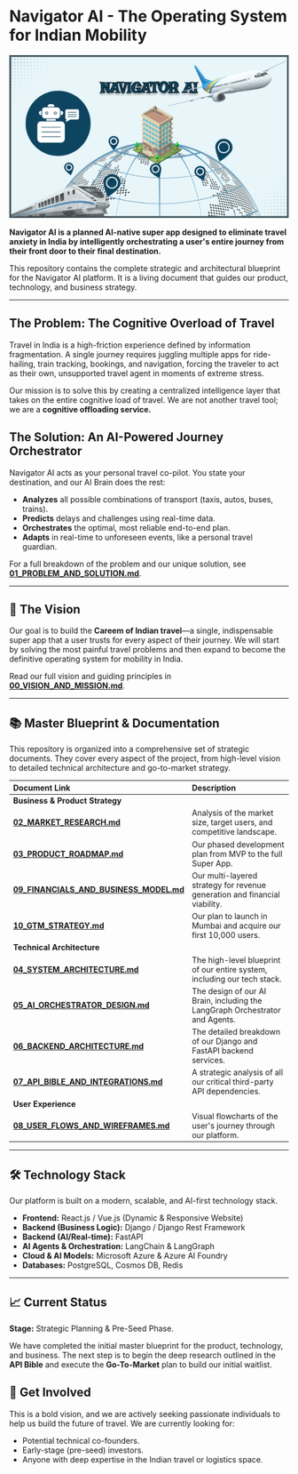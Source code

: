 # Navigator AI - The Operating System for Indian Mobility

[![Navigator AI Banner](https://github.com/anurag6569201/navigator-ai-superapp/raw/5fe18c7059f72124a313e6f1e8c124b2868ae915/resources/navigator.ai.png
)](https://github.com/anurag6569201/navigator-ai-superapp/blob/5fe18c7059f72124a313e6f1e8c124b2868ae915/resources/navigator.ai.png
)


**Navigator AI is a planned AI-native super app designed to eliminate travel anxiety in India by intelligently orchestrating a user's entire journey from their front door to their final destination.**

This repository contains the complete strategic and architectural blueprint for the Navigator AI platform. It is a living document that guides our product, technology, and business strategy.

---

## The Problem: The Cognitive Overload of Travel

Travel in India is a high-friction experience defined by information fragmentation. A single journey requires juggling multiple apps for ride-hailing, train tracking, bookings, and navigation, forcing the traveler to act as their own, unsupported travel agent in moments of extreme stress.

Our mission is to solve this by creating a centralized intelligence layer that takes on the entire cognitive load of travel. We are not another travel tool; we are a **cognitive offloading service.**

## The Solution: An AI-Powered Journey Orchestrator

Navigator AI acts as your personal travel co-pilot. You state your destination, and our AI Brain does the rest:
*   **Analyzes** all possible combinations of transport (taxis, autos, buses, trains).
*   **Predicts** delays and challenges using real-time data.
*   **Orchestrates** the optimal, most reliable end-to-end plan.
*   **Adapts** in real-time to unforeseen events, like a personal travel guardian.

For a full breakdown of the problem and our unique solution, see **[01_PROBLEM_AND_SOLUTION.md](./docs/01_PROBLEM_AND_SOLUTION.md)**.

---

## 🚀 The Vision

Our goal is to build the **Careem of Indian travel**—a single, indispensable super app that a user trusts for every aspect of their journey. We will start by solving the most painful travel problems and then expand to become the definitive operating system for mobility in India.

Read our full vision and guiding principles in **[00_VISION_AND_MISSION.md](./docs/00_VISION_AND_MISSION.md)**.

---

## 📚 Master Blueprint & Documentation

This repository is organized into a comprehensive set of strategic documents. They cover every aspect of the project, from high-level vision to detailed technical architecture and go-to-market strategy.

| Document Link | Description |
| :--- | :--- |
| **Business & Product Strategy** | |
| **[02_MARKET_RESEARCH.md](./docs/02_MARKET_RESEARCH.md)** | Analysis of the market size, target users, and competitive landscape. |
| **[03_PRODUCT_ROADMAP.md](./docs/03_PRODUCT_ROADMAP.md)** | Our phased development plan from MVP to the full Super App. |
| **[09_FINANCIALS_AND_BUSINESS_MODEL.md](./docs/09_FINANCIALS_AND_BUSINESS_MODEL.md)** | Our multi-layered strategy for revenue generation and financial viability. |
| **[10_GTM_STRATEGY.md](./docs/10_GTM_STRATEGY.md)** | Our plan to launch in Mumbai and acquire our first 10,000 users. |
| **Technical Architecture** | |
| **[04_SYSTEM_ARCHITECTURE.md](./docs/04_SYSTEM_ARCHITECTURE.md)** | The high-level blueprint of our entire system, including our tech stack. |
| **[05_AI_ORCHESTRATOR_DESIGN.md](./docs/05_AI_ORCHESTRATOR_DESIGN.md)** | The design of our AI Brain, including the LangGraph Orchestrator and Agents. |
| **[06_BACKEND_ARCHITECTURE.md](./docs/06_BACKEND_ARCHITECTURE.md)** | The detailed breakdown of our Django and FastAPI backend services. |
| **[07_API_BIBLE_AND_INTEGRATIONS.md](./docs/07_API_BIBLE_AND_INTEGRATIONS.md)** | A strategic analysis of all our critical third-party API dependencies. |
| **User Experience** | |
| **[08_USER_FLOWS_AND_WIREFRAMES.md](./docs/08_USER_FLOWS_AND_WIREFRAMES.md)** | Visual flowcharts of the user's journey through our platform. |

---

## 🛠️ Technology Stack

Our platform is built on a modern, scalable, and AI-first technology stack.

*   **Frontend:** React.js / Vue.js (Dynamic & Responsive Website)
*   **Backend (Business Logic):** Django / Django Rest Framework
*   **Backend (AI/Real-time):** FastAPI
*   **AI Agents & Orchestration:** LangChain & LangGraph
*   **Cloud & AI Models:** Microsoft Azure & Azure AI Foundry
*   **Databases:** PostgreSQL, Cosmos DB, Redis

---

## 📈 Current Status

**Stage:** Strategic Planning & Pre-Seed Phase.

We have completed the initial master blueprint for the product, technology, and business. The next step is to begin the deep research outlined in the **API Bible** and execute the **Go-To-Market** plan to build our initial waitlist.

## 🤝 Get Involved

This is a bold vision, and we are actively seeking passionate individuals to help us build the future of travel. We are currently looking for:
*   Potential technical co-founders.
*   Early-stage (pre-seed) investors.
*   Anyone with deep expertise in the Indian travel or logistics space.

